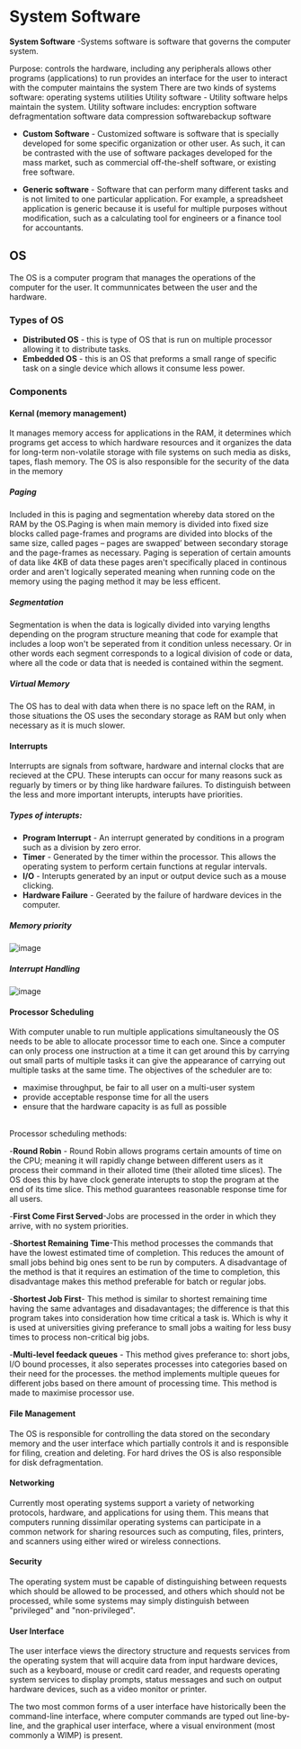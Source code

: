 # System Software
**System Software** -Systems software is software that governs the computer system. 

Purpose:
controls the hardware, including any peripherals allows other programs (applications) to run provides an interface for the user to interact with the computer maintains the system There are two kinds of systems software: operating systems utilities Utility software - Utility software helps maintain the system. Utility software includes: encryption software defragmentation software data compression softwarebackup software

- **Custom Software** - Customized software  is software that is specially developed for some specific organization or other user. As such, it can be contrasted with the use of software packages developed for the mass market,  such as commercial off-the-shelf software, or existing free software.

- **Generic software** - Software that can perform many different tasks and is not limited to one particular application. For example, a spreadsheet application is generic because it is useful for multiple purposes without modification, such as a calculating tool for engineers or a finance tool for accountants.

## OS
The OS is a computer program that manages the operations of the computer for the user. It communnicates between the user and the hardware.
### Types of OS
- **Distributed OS** - this is type of OS that is run on multiple processor allowing it to distribute tasks.
- **Embedded OS** - this is an OS that preforms a small range of specific task on a single device which allows it consume less power.


### Components
#### Kernal (memory management)
It manages memory access for applications in the RAM, it determines which programs get access to which hardware resources and it organizes the data for long-term non-volatile storage with file systems on such media as disks, tapes, flash memory. The OS is also responsible for the security of the data in the memory
##### Paging
Included in this is paging and segmentation whereby data stored on the RAM by the OS.Paging is when main memory is divided into fixed size blocks called page-frames and programs are divided into blocks of the same size, called pages – pages are swapped’ between secondary storage and the page-frames as necessary. Paging is seperation of certain amounts of data like 4KB of data these pages aren't specifically placed in continous order and aren't logically seperated meaning when running code on the memory using the paging method it may be less efficent. 
##### Segmentation
Segmentation is when the data is logically divided into varying lengths depending on the program structure meaning that code for example that includes a loop won't be seperated from it condition unless necessary. Or in other words each segment corresponds to a logical division of code or data, where all the code or data that is needed is contained within the segment.

##### Virtual Memory
The OS has to deal with data when there is no space left on the RAM, in those situations the OS uses the secondary storage as RAM but only when necessary as it is much slower. 
#### Interrupts
Interrupts are signals from software, hardware and internal clocks that are recieved at the CPU. These interupts can occur for many reasons suck as reguarly by timers or by thing like hardware failures. To distinguish between the less and more important interupts, interupts have priorities.
##### Types of interupts:
- **Program Interrupt** - An interrupt generated by conditions in a program such as a division by zero error.
- **Timer** - Generated by the timer within the processor. This allows the operating system to perform certain functions at regular intervals.
- **I/O** - Interupts generated by an input or output device such as a mouse clicking.
- **Hardware Failure** - Geerated by the failure of hardware devices in the computer.
##### Memory priority
![image](https://user-images.githubusercontent.com/90515435/145056559-c418d35a-be50-4919-9f23-5dba86bbd80f.png)
##### Interrupt Handling
![image](https://user-images.githubusercontent.com/90515435/145056957-c983edc3-0ce8-4aff-b366-7a107c811f69.png)


#### Processor Scheduling
With computer unable to run multiple applications simultaneously the OS needs to be able to allocate processor time to each one. Since a computer can only process one instruction at a time  it can get around this by carrying out small parts of multiple tasks it can give the appearance of carrying out multiple tasks at the same time. The objectives of the scheduler are to:
- maximise throughput, be fair to all user on a multi-user system
- provide acceptable response time for all the users
- ensure that the hardware capacity is as full as possible

<Br>
Processor scheduling methods:
<Br>
  
-**Round Robin** - Round Robin allows programs certain amounts of time on the CPU; meaning it will rapidly change between different users as it process their command in their alloted time (their alloted time slices). The OS does this by have clock generate interupts to stop the program at the end of its time slice.
This method guarantees reasonable response time for all users.
  
-**First Come First Served**-Jobs are processed in the order in which they arrive, with no system priorities.
  
-**Shortest Remaining Time**-This method processes the commands that have the lowest estimated time of completion. This reduces the amount of small jobs behind big ones sent to be run by computers. A disadvantage of the method is that it requires an estimation of the time to completion, this disadvantage makes this method preferable for batch or regular jobs.
  
-**Shortest Job First**- This method is similar to shortest remaining time having the same advantages and disadavantages; the difference is that this program takes into consideration how time critical a task is. Which is why it is used at universities giving preferance to small jobs a waiting for less busy times to process non-critical big jobs.
  
-**Multi-level feedack queues** - This method gives preferance to: short jobs, I/O bound processes, it also seperates processes into categories based on their need for the processes. the method implements multiple queues for different jobs based on there amount of processing time. This method is made to maximise processor use.

#### File Management 
The OS is responsible for controlling the data stored on the secondary memory and the user interface which partially controls it and is responsible for filing, creation and deleting. For hard drives the OS is also responsible for disk defragmentation.
#### Networking
Currently most operating systems support a variety of networking protocols, hardware, and applications for using them. This means that computers running dissimilar operating systems can participate in a common network for sharing resources such as computing, files, printers, and scanners using either wired or wireless connections. 
#### Security
The operating system must be capable of distinguishing between requests which should be allowed to be processed, and others which should not be processed, while some systems may simply distinguish between "privileged" and "non-privileged".
#### User Interface
The user interface views the directory structure and requests services from the operating system that will acquire data from input hardware devices, such as a keyboard, mouse or credit card reader, and requests operating system services to display prompts, status messages and such on output hardware devices, such as a video monitor or printer. 

The two most common forms of a user interface have historically been the command-line interface, where computer commands are typed out line-by-line, and the graphical user interface, where a visual environment (most commonly a WIMP) is present.

